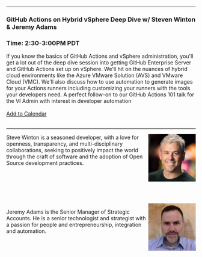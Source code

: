 <style>
  .wrapper {margin-top:75px;}
  header {top:20px!important;
  .session-wrapper{border:1px solid #36373b; border-radius:5px; padding:20px; background-color:##D3D3D3;}
  
</style>
<hr/>

### **GitHub Actions on Hybrid vSphere Deep Dive w/ Steven Winton & Jeremy Adams**
### **Time: 2:30-3:00PM PDT**
<div class="session-wrapper">
If you know the basics of GitHub Actions and vSphere administration, you'll get a lot out of the deep dive session into getting GitHub Enterprise Server and GitHub Actions set up on vSphere. We'll hit on the nuances of hybrid cloud environments like the Azure VMware Solution (AVS) and VMware Cloud (VMC). We'll also discuss how to use automation to generate images for your Actions runners including customizing your runners with the tools your developers need. A perfect follow-on to our GitHub Actions 101 talk for the VI Admin with interest in developer automation
<br>
<br> 
<a title="Add to Calendar" class="addeventatc" data-id="Bq5092727" href="https://www.addevent.com/event/Bq5092727" target="_blank" rel="nofollow">Add to Calendar</a>
        <script type="text/javascript" src="https://addevent.com/libs/atc/1.6.1/atc.min.js" async defer></script>
<br> 
<br> 
</div>

<hr/>
<img src="steve_winton.jpeg" alt="Steve Winton" width="25%" align="right">
    
<p>Steve Winton is a seasoned developer, with a love for openness, transparency, and multi-disciplinary collaborations, seeking to positively impact the world through the craft of software and the adoption of Open Source development practices.</p>
<br>
<br>
<br>
<br>
<br>

<img src="jeremy_adams.jpeg" alt="Jeremy Adams" width="25%" align="right">
    
<p>Jeremy Adams is the Senior Manager of Strategic Accounts. He is a senior technologist and strategist with a passion for people and entrepreneurship, integration and automation.</p>


